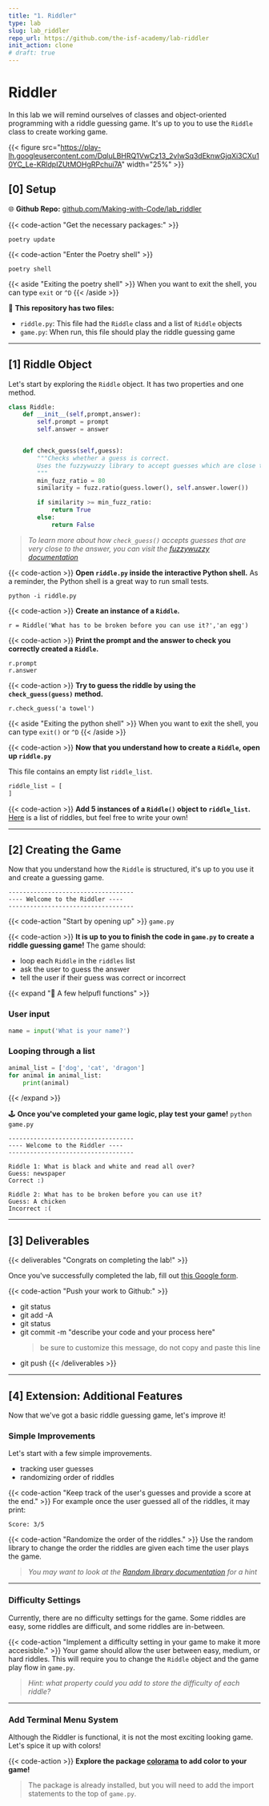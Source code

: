 ```yaml
---
title: "1. Riddler"
type: lab
slug: lab_riddler
repo_url: https://github.com/the-isf-academy/lab-riddler
init_action: clone
# draft: true
---
```


# Riddler

In this lab we will remind ourselves of classes and object-oriented programming with a riddle guessing game. It's up to you to use the `Riddle` class to create working game.

{{< figure src="https://play-lh.googleusercontent.com/DqluLBHRQ1VwCz13_2vIwSq3dEknwGjqXi3CXu10YC_Le-KRldpIZUtMOHgRPchui7A" width="25%"  >}}



## [0] Setup

<!-- 
{{< code-action "Let's start by cloning the repository" >}} in your `cs10\unit00_networking` folder.  Be sure to change `yourgithubusername` to your actual Github username.

```shell
cd ~/desktop/making_with_code/cs10/unit00_networking
git clone https://github.com/the-isf-academy/lab_riddler_yourgithubusername
cd lab_riddler_yourgithubusername
``` -->

🌐 **Github Repo:** [github.com/Making-with-Code/lab_riddler](https://github.com/Making-with-Code/lab_riddler)

{{< code-action "Get the necessary packages:" >}}
```shell
poetry update
```

{{< code-action "Enter the Poetry shell" >}} 
```shell
poetry shell
```
{{< aside "Exiting the poetry shell" >}}
When you want to exit the shell, you can type `exit` or `^D`
{{< /aside >}}

📄 **This repository has two files:**
- `riddle.py`: This file had the `Riddle` class and a list of `Riddle` objects
- `game.py`: When run, this file should play the riddle guessing game

---

## [1] Riddle Object

Let's start by exploring the `Riddle` object. It has two properties and one method.
```python
class Riddle:
    def __init__(self,prompt,answer):
        self.prompt = prompt
        self.answer = answer


    def check_guess(self,guess):
        """Checks whether a guess is correct.
        Uses the fuzzywuzzy library to accept guesses which are close to the answer.
        """
        min_fuzz_ratio = 80
        similarity = fuzz.ratio(guess.lower(), self.answer.lower())

        if similarity >= min_fuzz_ratio:
            return True
        else:
            return False
```
> *To learn more about how `check_guess()` accepts guesses that are very close to the answer, you can visit the [fuzzywuzzy documentation](https://pypi.org/project/fuzzywuzzy/)*

{{< code-action >}} **Open `riddle.py` inside the interactive Python shell.** As a reminder, the Python shell is a great way to run small tests.
```shell
python -i riddle.py
```

{{< code-action >}} **Create an instance of a `Riddle`.**
```shell
r = Riddle('What has to be broken before you can use it?','an egg')
```

{{< code-action >}} **Print the prompt and the answer to check you correctly created a `Riddle`.**
```shell
r.prompt
r.answer
```

{{< code-action >}} **Try to guess the riddle by using the `check_guess(guess)` method.**
```shell
r.check_guess('a towel')
```
{{< aside "Exiting the python shell" >}}
When you want to exit the shell, you can type `exit()` or `^D`
{{< /aside >}}

{{< code-action >}} **Now that you understand how to create a `Riddle`, open up `riddle.py`**

This file contains an empty list `riddle_list`. 

```python
riddle_list = [
]
```

{{< code-action  >}} **Add 5 instances of a `Riddle()` object to `riddle_list`.** [Here](https://www.rd.com/list/easy-riddles/) is a list of riddles, but feel free to write your own!

---



## [2] Creating the Game

Now that you understand how the `Riddle` is structured, it's up to you use it and create a guessing game.

```shell
-----------------------------------
---- Welcome to the Riddler ----
-----------------------------------
```

{{< code-action "Start by opening up" >}} `game.py`

{{< code-action >}} **It is up to you to finish the code in `game.py` to create a riddle guessing game!** The game should:
- loop each `Riddle` in the `riddles` list
- ask the user to guess the answer
- tell the user if their guess was correct or incorrect


{{< expand "👾 A few helpufl functions"  >}}

### User input
```python
name = input('What is your name?')
```

### Looping through a list
```python
animal_list = ['dog', 'cat', 'dragon']
for animal in animal_list:
    print(animal)
```
{{< /expand >}}

🕹️ **Once you've completed your game logic, play test your game!** `python game.py`

```shell
-----------------------------------
---- Welcome to the Riddler ----
-----------------------------------

Riddle 1: What is black and white and read all over?
Guess: newspaper
Correct :)

Riddle 2: What has to be broken before you can use it?
Guess: A chicken
Incorrect :(

```
---

## [3] Deliverables


{{< deliverables "Congrats on completing the lab!" >}}  

Once you've successfully completed the lab, fill out [this Google form](https://docs.google.com/forms/d/e/1FAIpQLSd9ZgAtOvdDZBYeIc2iQ_e5xWR3seokZlipsbG05VvQhYrIhA/viewform?usp=sf_link).


{{< code-action "Push your work to Github:" >}}
- git status
- git add -A
- git status
- git commit -m "describe your code and your process here"
  > be sure to customize this message, do not copy and paste this line
- git push
{{< /deliverables >}}

---

## [4] Extension: Additional Features

Now that we've got a basic riddle guessing game, let's improve it!

### Simple Improvements

Let's start with a few simple improvements.
- tracking user guesses
- randomizing order of riddles

{{< code-action "Keep track of the user's guesses and provide a score at the end." >}} For example once the user guessed all of the riddles, it may print:
```shell
Score: 3/5
```

{{< code-action "Randomize the order of the riddles." >}} Use the random library to change the order the riddles are given each time the user plays the game.
> *You may want to look at the [Random library documentation](https://docs.python.org/3/library/random.html#module-random) for a hint*


---

### Difficulty Settings

Currently, there are no difficulty settings for the game. Some riddles are easy, some riddles are difficult, and some riddles are in-between.

{{< code-action "Implement a difficulty setting in your game to make it more accesisble." >}} Your game should allow the user between easy, medium, or hard riddles. This will require you to change the `Riddle` object and the game play flow in `game.py`.
> *Hint: what property could you add to store the difficulty of each riddle?* 

---

### Add Terminal Menu System

Although the Riddler is functional, it is not the most exciting looking game. Let's spice it up with colors!


{{< code-action >}} **Explore the package [colorama](https://pypi.org/project/colorama/) to add color to your game!**

> The package is already installed, but you will need to add the import statements to the top of `game.py`.
